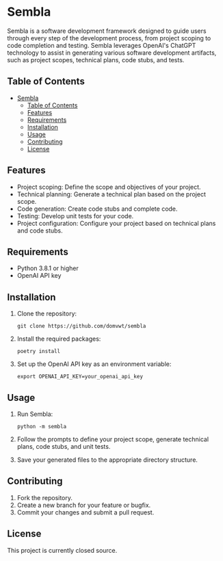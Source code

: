 # Sembla

Sembla is a software development framework designed to guide users through every step of the development process, from project scoping to code completion and testing. Sembla leverages OpenAI's ChatGPT technology to assist in generating various software development artifacts, such as project scopes, technical plans, code stubs, and tests.

## Table of Contents

- [Sembla](#sembla)
    - [Table of Contents](#table-of-contents)
    - [Features](#features)
    - [Requirements](#requirements)
    - [Installation](#installation)
    - [Usage](#usage)
    - [Contributing](#contributing)
    - [License](#license)

## Features

- Project scoping: Define the scope and objectives of your project.
- Technical planning: Generate a technical plan based on the project scope.
- Code generation: Create code stubs and complete code.
- Testing: Develop unit tests for your code.
- Project configuration: Configure your project based on technical plans and code stubs.

## Requirements

- Python 3.8.1 or higher
- OpenAI API key

## Installation

1. Clone the repository:

   ```
   git clone https://github.com/domvwt/sembla
   ```

2. Install the required packages:

   ```
   poetry install
   ```

3. Set up the OpenAI API key as an environment variable:

   ```
   export OPENAI_API_KEY=your_openai_api_key
   ```

## Usage

1. Run Sembla:

   ```
   python -m sembla
   ```

2. Follow the prompts to define your project scope, generate technical plans, code stubs, and unit tests.

3. Save your generated files to the appropriate directory structure.

## Contributing

1. Fork the repository.
2. Create a new branch for your feature or bugfix.
3. Commit your changes and submit a pull request.

## License

This project is currently closed source.
